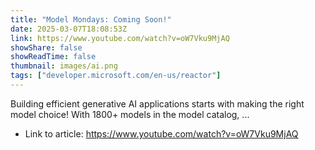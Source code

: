 ```yaml
---
title: "Model Mondays: Coming Soon!"
date: 2025-03-07T18:08:53Z
link: https://www.youtube.com/watch?v=oW7Vku9MjAQ
showShare: false
showReadTime: false
thumbnail: images/ai.png
tags: ["developer.microsoft.com/en-us/reactor"]
---
```

Building efficient generative AI applications starts with making the right model choice! With 1800+ models in the model catalog, ...

- Link to article: https://www.youtube.com/watch?v=oW7Vku9MjAQ